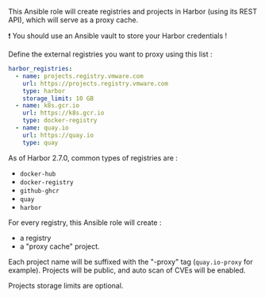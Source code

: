 This Ansible role will create registries and projects in Harbor (using its REST API), which will serve as a proxy cache.

:exclamation: You should use an Ansible vault to store your Harbor credentials !

Define the external registries you want to proxy using this list :

```yaml
harbor_registries:
  - name: projects.registry.vmware.com
    url: https://projects.registry.vmware.com
    type: harbor
    storage_limit: 10 GB
  - name: k8s.gcr.io
    url: https://k8s.gcr.io
    type: docker-registry
  - name: quay.io
    url: https://quay.io
    type: quay
```

As of Harbor 2.7.0, common types of registries are :
- `docker-hub`
- `docker-registry`
- `github-ghcr`
- `quay`
- `harbor`

For every registry, this Ansible role will create :
- a registry
- a "proxy cache" project.

Each project name will be suffixed with the "-proxy" tag (`quay.io-proxy` for example).
Projects will be public, and auto scan of CVEs will be enabled.

Projects storage limits are optional.
